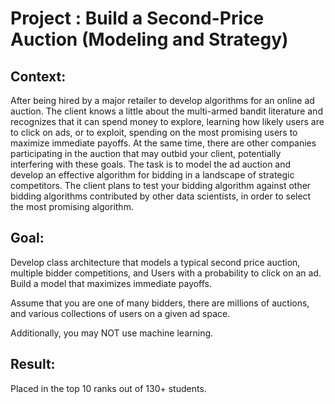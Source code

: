 # Project : Build a Second-Price Auction (Modeling and Strategy)

## Context:

After being hired by a major retailer to develop algorithms for an online ad auction. The client knows a little about the multi-armed bandit literature and recognizes that it can spend money to explore, learning how likely users are to click on ads, or to exploit, spending on the most promising users to maximize immediate payoffs. At the same time, there are other companies participating in the auction that may outbid your client, potentially interfering with these goals. The task is to model the ad auction and develop an effective algorithm for bidding in a landscape of strategic competitors. The client plans to test your bidding algorithm against other bidding algorithms contributed by other data scientists, in order to select the most promising algorithm.

## Goal:

Develop class architecture that models a typical second price auction, multiple bidder competitions, and Users with a probability to click on an ad. Build a model that maximizes immediate payoffs.

Assume that you are one of many bidders, there are millions of auctions, and various collections of users on a given ad space. 

Additionally, you may NOT use machine learning.

## Result:

Placed in the top 10 ranks out of 130+ students.